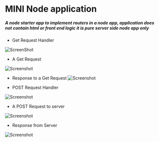 # MINI Node application

##### A node starter app to implement routers in a node app, application does not contain html or front end logic it is pure server side node app only


* Get Request Handler

![ScreenShot](http://drive.google.com/uc?export=view&id=0BzcZY_2RUZoaYjhXb0syM1BlS1U)


* A Get Request

![Screenshot](wiki/images/getrequest.png)


* Response to a Get Request
![Screenshot](http://drive.google.com/uc?export=view&id=0BzcZY_2RUZoaWF8tYl9FYnpHQ0k)


* POST Request Handler

![Screenshot](http://drive.google.com/uc?export=view&id=0BzcZY_2RUZoaa3BIbU1va0duMjg)

* A POST Request to server

![Screenshot](http://drive.google.com/uc?export=view&id=0BzcZY_2RUZoaa0llbUx0WGhoNlE)


* Response from Server

![Screenshot](http://drive.google.com/uc?export=view&id=0BzcZY_2RUZoaZ1FMZUhJLTZBNVU)
